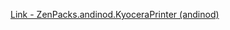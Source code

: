 [Link - ZenPacks.andinod.KyoceraPrinter (andinod)](https://github.com/andinod/ZenPacks.andinod.KyoceraPrinter)
